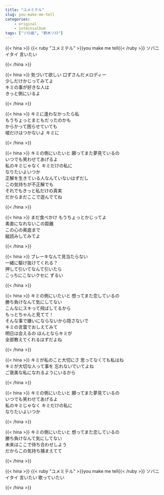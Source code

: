 ```yaml
---
title: "ユメミテル"
slug: you-make-me-tell
categories:
    - original
    - 1stminialbum
tags: ["ソロ曲", "鈴木ソロ"]
---
```


{{< hina >}}
{{< ruby "ユメミテル" >}}you make me tell{{< /ruby >}} ソバニイタイ 言いたい  

{{< /hina >}}

{{< hina >}}
気づいて欲しい 口ずさんだメロディー  
少しだけかじってみてよ  
キミの事が好きな人は  
きっと側にいるよ  

{{< /hina >}}

{{< hina >}}
キミに逢わなかったら私  
もうちょっとまともだったのかも  
からかって困らせていても  
嘘だけはつかないよ キミに  

{{< /hina >}}

{{< hina >}}
キミの側にいたいと 願ってまた夢見ているの  
いつでも笑わせてあげるよ  
私のキミじゃなく キミだけの私に  
なりたいよいつか  
正解を生きている人なんていないはずだし  
この気持ちが不正解でも  
それでもきっと私だけの真実  
だからまだここで遊んでてね  

{{< /hina >}}

{{< hina >}}
まだ食べかけ もうちょっとかじってよ  
素直になれないこの距離  
この心の奥底まで  
縦読みしてみてよ  

{{< /hina >}}

{{< hina >}}
ブレーキなんて見当たらない  
一緒に駆け抜けてくれる？  
押して引いてなんて引いたら  
こっちにこないクセに ずるい  

{{< /hina >}}

{{< hina >}}
キミの側にいたいと 想ってまた恋しているの  
勝ち負けなんて気にしてない  
こんなにスキって飛ばしてるから  
もっとちゃんと見てて！  
そんな事で嫌いにならないから隠さないで  
キミの言葉でおしえてみて  
明日は会えるの ほんとならキミが  
全部教えてくれるはずだよね  

{{< /hina >}}

{{< hina >}}
キミが私のこと大切にさ 思ってなくても私はね  
キミが大切な人って事を 忘れないでいてよね  
ご褒美な私になれるようにいるから  

{{< /hina >}}

{{< hina >}}
キミの側にいたいと 願ってまた夢見ているの  
いつでも笑わせてあげるよ  
私のキミじゃなく キミだけの私に  
なりたいよいつか  

{{< /hina >}}

{{< hina >}}
キミの側にいたいと 想ってまた恋しているの  
勝ち負けなんて気にしてない  
未来はここで待ち合わせしよう  
だからこの気持ち捕まえてて  

{{< /hina >}}

{{< hina >}}
{{< ruby "ユメミテル" >}}you make me tell{{< /ruby >}} ソバニイタイ 言いたい 歌っていたい  

{{< /hina >}}